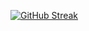 [![GitHub Streak](http://github-readme-streak-stats.herokuapp.com?user=Justin&theme=dark&border_radius=8&date_format=M%20j%5B%2C%20Y%5D)](https://git.io/streak-stats)

<!--
**justinplayingcode/justinplayingcode** is a ✨ _special_ ✨ repository because its `README.md` (this file) appears on your GitHub profile.

Here are some ideas to get you started:

- 🔭 I’m currently working on ...
- 🌱 I’m currently learning ...
- 👯 I’m looking to collaborate on ...
- 🤔 I’m looking for help with ...
- 💬 Ask me about ...
- 📫 How to reach me: ...
- 😄 Pronouns: ...
- ⚡ Fun fact: ...
-->
